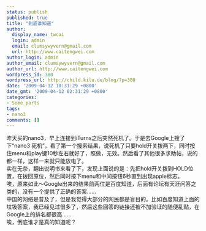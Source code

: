 ```yaml
---
status: publish
published: true
title: "到底谁知道"
author:
  display_name: twcai
  login: admin
  email: clumsywyvern@gmail.com
  url: http://www.caitengwei.com
author_login: admin
author_email: clumsywyvern@gmail.com
author_url: http://www.caitengwei.com
wordpress_id: 380
wordpress_url: http://child.kilu.de/blog/?p=380
date: '2009-04-12 10:31:29 +0800'
date_gmt: '2009-04-12 02:31:29 +0800'
categories:
- Some parts
tags:
- nano3
comments: []
---
```

<p>昨天买的nano3，早上连接到iTurns之后突然死机了。于是去Google上搜了下&ldquo;nano3 死机&rdquo;，看了第一个搜索结果，说死机了只要hold开关拨两下，同时按住menu和play键10秒左右就好了，照做，无效。然后看了其他很多求助帖，说的都一样，这样一来就只能放电了。<br />
实在无奈，翻出说明书来看了下，发现上面说的是：先把hold开关拨到HOLD位置，在拨回原位，然后同时按下menu和中间按钮6秒直到出现apple标志。<br />
唉，原来如此～Google出来的结果前两位是百度知道，后面有论坛有天涯问答之类的，没有一个提供了正确的答案&hellip;&hellip;<br />
中国的网络是普及了，但是我觉得大部分的网民都是盲目的。比如百度知道上面的垃圾答案，我已经见过很多了，然后这些回答的链接还被不加验证的随便乱贴，在Google上的排名都很高&hellip;&hellip;<br />
唉，倒底谁才是真的知道呢？</p>
